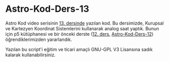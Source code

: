 # Astro-Kod-Ders-13
Astro Kod video serisinin [13. dersinde](https://youtu.be/oIuQjSmaF9U) yazılan kod. Bu dersimizde, Kurupsal ve Kartezyen Koordinat Sistemlerini kullanarak analog saat yaptık.
Bunun için p5 kütüphanesi ve bir önceki derste ([12. ders](https://youtu.be/xWtUBgI-KbE), [Astro-Kod-Ders-12](https://github.com/astrokod/Astro-Kod-Ders-12)) öğrendiklerimizden yararlandık.

Yazılan bu script'i eğitim ve ticari amaçlı GNU-GPL V3 Lisansına sadık kalarak kullanabilirsiniz.

